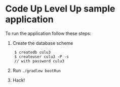 # Code Up Level Up sample application

To run the application follow these steps:

1. Create the database scheme 

```
    $ createdb culu3
    $ createuser culu3 -P -s
    // with password culu3
```

2. Run `./gradlew bootRun`

3. Hack!